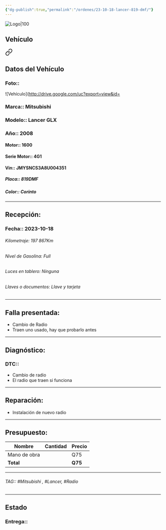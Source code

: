 ```yaml
---
{"dg-publish":true,"permalink":"/ordenes/23-10-18-lancer-819-dmf/"}
---
```


![Logo|100](http://drive.google.com/uc?export=view&id=137fl3TIZ0-PU8b-Pt0bsjclwHub_u78G)

## Vehículo

<div class="transclusion internal-embed is-loaded"><a class="markdown-embed-link" href="/vehiculos/mitsubishi/lancer-819-dmf/#datos-del-vehiculo" aria-label="Open link"><svg xmlns="http://www.w3.org/2000/svg" width="24" height="24" viewBox="0 0 24 24" fill="none" stroke="currentColor" stroke-width="2" stroke-linecap="round" stroke-linejoin="round" class="svg-icon lucide-link"><path d="M10 13a5 5 0 0 0 7.54.54l3-3a5 5 0 0 0-7.07-7.07l-1.72 1.71"></path><path d="M14 11a5 5 0 0 0-7.54-.54l-3 3a5 5 0 0 0 7.07 7.07l1.71-1.71"></path></svg></a><div class="markdown-embed">



## Datos del Vehículo 
### Foto:: 
![Vehículo](http://drive.google.com/uc?export=view&id=

### Marca:: Mitsubishi 
### Modelo:: Lancer GLX
### Año:: 2008
#### Motor:: 1600
#### Serie Motor:: 4G1
#### Vin:: JMYSNCS3A8U004351
##### Placa:: 819DMF
##### Color:: Corinto 
---


</div></div>


## Recepción:
### Fecha:: 2023-10-18

###### Kilometraje: 197 867Km
###### Nivel de Gasolina: Full
###### Luces en tablero: Ninguna
###### Llaves o documentos: Llave y tarjeta 

---

## Falla presentada:
- Cambio de Radio 
- Traen uno usado, hay que probarlo antes 


---

## Diagnóstico:
### DTC:: 

- Cambio de radio
- El radio que traen si funciona

---
## Reparación:
- Instalación de nuevo radio 

---

## Presupuesto:

| Nombre | Cantidad | Precio |
| ------ | -------- | ------ |
|    Mano de obra     |          |    Q75    |
| **Total**       |        |    **Q75**    |

---

###### TAG:: #Mitsubishi , #Lancer, #Radio

---

## Estado

### Entrega:: 
